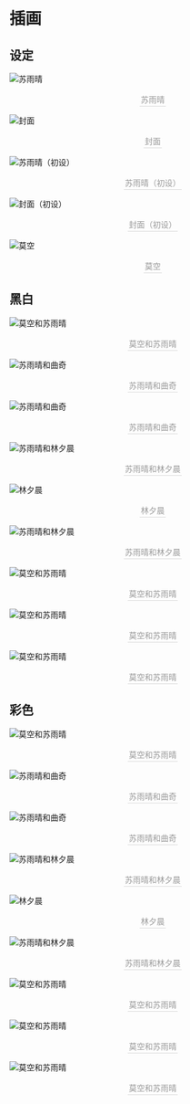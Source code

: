 # 插画

## 设定

![苏雨晴](illustrations/SuYuqing.png)

<center>
    <div style="color:orange; border-bottom: 1px solid #d9d9d9;
    display: inline-block;
    color: #999;
    padding: 2px;">苏雨晴</div>
   <br>
</center>

![封面](illustrations/cover.jpg)

<center>
    <div style="color:orange; border-bottom: 1px solid #d9d9d9;
    display: inline-block;
    color: #999;
    padding: 2px;">封面</div>
   <br>
</center>

![苏雨晴（初设）](illustrations/SuYuqing-first.jpg)

<center>
    <div style="color:orange; border-bottom: 1px solid #d9d9d9;
    display: inline-block;
    color: #999;
    padding: 2px;">苏雨晴（初设）</div>
   <br>
</center>

![封面（初设）](illustrations/cover-first.jpg)

<center>
    <div style="color:orange; border-bottom: 1px solid #d9d9d9;
    display: inline-block;
    color: #999;
    padding: 2px;">封面（初设）</div>
   <br>
</center>

![莫空](illustrations/MoKong.jpg)

<center>
    <div style="color:orange; border-bottom: 1px solid #d9d9d9;
    display: inline-block;
    color: #999;
    padding: 2px;">莫空</div>
   <br>
</center>

## 黑白

![莫空和苏雨晴](illustrations/01.jpg)

<center>
    <div style="color:orange; border-bottom: 1px solid #d9d9d9;
    display: inline-block;
    color: #999;
    padding: 2px;">莫空和苏雨晴</div>
   <br>
</center>

![苏雨晴和曲奇](illustrations/02.jpg)

<center>
    <div style="color:orange; border-bottom: 1px solid #d9d9d9;
    display: inline-block;
    color: #999;
    padding: 2px;">苏雨晴和曲奇</div>
   <br>
</center>

![苏雨晴和曲奇](illustrations/03.jpg)

<center>
    <div style="color:orange; border-bottom: 1px solid #d9d9d9;
    display: inline-block;
    color: #999;
    padding: 2px;">苏雨晴和曲奇</div>
   <br>
</center>

![苏雨晴和林夕晨](illustrations/04.jpg)

<center>
    <div style="color:orange; border-bottom: 1px solid #d9d9d9;
    display: inline-block;
    color: #999;
    padding: 2px;">苏雨晴和林夕晨</div>
   <br>
</center>

![林夕晨](illustrations/05.jpg)

<center>
    <div style="color:orange; border-bottom: 1px solid #d9d9d9;
    display: inline-block;
    color: #999;
    padding: 2px;">林夕晨</div>
   <br>
</center>

![苏雨晴和林夕晨](illustrations/06.jpg)

<center>
    <div style="color:orange; border-bottom: 1px solid #d9d9d9;
    display: inline-block;
    color: #999;
    padding: 2px;">苏雨晴和林夕晨</div>
   <br>
</center>

![莫空和苏雨晴](illustrations/07.jpg)

<center>
    <div style="color:orange; border-bottom: 1px solid #d9d9d9;
    display: inline-block;
    color: #999;
    padding: 2px;">莫空和苏雨晴</div>
   <br>
</center>

![莫空和苏雨晴](illustrations/08.jpg)

<center>
    <div style="color:orange; border-bottom: 1px solid #d9d9d9;
    display: inline-block;
    color: #999;
    padding: 2px;">莫空和苏雨晴</div>
   <br>
</center>

![莫空和苏雨晴](illustrations/09.jpg)

<center>
    <div style="color:orange; border-bottom: 1px solid #d9d9d9;
    display: inline-block;
    color: #999;
    padding: 2px;">莫空和苏雨晴</div>
   <br>
</center>

## 彩色

![莫空和苏雨晴](illustrations/01-color.jpg)

<center>
    <div style="color:orange; border-bottom: 1px solid #d9d9d9;
    display: inline-block;
    color: #999;
    padding: 2px;">莫空和苏雨晴</div>
   <br>
</center>

![苏雨晴和曲奇](illustrations/02-color.jpg)

<center>
    <div style="color:orange; border-bottom: 1px solid #d9d9d9;
    display: inline-block;
    color: #999;
    padding: 2px;">苏雨晴和曲奇</div>
   <br>
</center>

![苏雨晴和曲奇](illustrations/03-color.jpg)

<center>
    <div style="color:orange; border-bottom: 1px solid #d9d9d9;
    display: inline-block;
    color: #999;
    padding: 2px;">苏雨晴和曲奇</div>
   <br>
</center>

![苏雨晴和林夕晨](illustrations/04-color-color.jpg)

<center>
    <div style="color:orange; border-bottom: 1px solid #d9d9d9;
    display: inline-block;
    color: #999;
    padding: 2px;">苏雨晴和林夕晨</div>
   <br>
</center>

![林夕晨](illustrations/05-color.jpg)

<center>
    <div style="color:orange; border-bottom: 1px solid #d9d9d9;
    display: inline-block;
    color: #999;
    padding: 2px;">林夕晨</div>
   <br>
</center>

![苏雨晴和林夕晨](illustrations/06-color.jpg)

<center>
    <div style="color:orange; border-bottom: 1px solid #d9d9d9;
    display: inline-block;
    color: #999;
    padding: 2px;">苏雨晴和林夕晨</div>
   <br>
</center>

![莫空和苏雨晴](illustrations/07-color.jpg)

<center>
    <div style="color:orange; border-bottom: 1px solid #d9d9d9;
    display: inline-block;
    color: #999;
    padding: 2px;">莫空和苏雨晴</div>
   <br>
</center>

![莫空和苏雨晴](illustrations/08-color.jpg)

<center>
    <div style="color:orange; border-bottom: 1px solid #d9d9d9;
    display: inline-block;
    color: #999;
    padding: 2px;">莫空和苏雨晴</div>
   <br>
</center>

![莫空和苏雨晴](illustrations/09-color.jpg)

<center>
    <div style="color:orange; border-bottom: 1px solid #d9d9d9;
    display: inline-block;
    color: #999;
    padding: 2px;">莫空和苏雨晴</div>
   <br>
</center>
